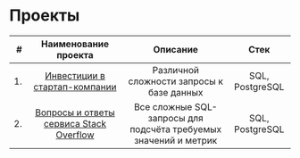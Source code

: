 # Проекты


| # | Наименование проекта | Описание | Стек |
| -: | :------------------------: | :----------------------: | :-------------------: |
| 1. | [Инвестиции в стартап-компании](https://github.com/SweexFox/portfolio-projects/tree/main/sql-projects/startup-investments) | Различной сложности запросы к базе данных | SQL, PostgreSQL |
| 2. | [Вопросы и ответы сервиса Stack Overflow](https://github.com/SweexFox/portfolio-projects/tree/main/sql-projects/stackoverflow) | Все сложные SQL-запросы для подсчёта требуемых значений и метрик | SQL, PostgreSQL |
